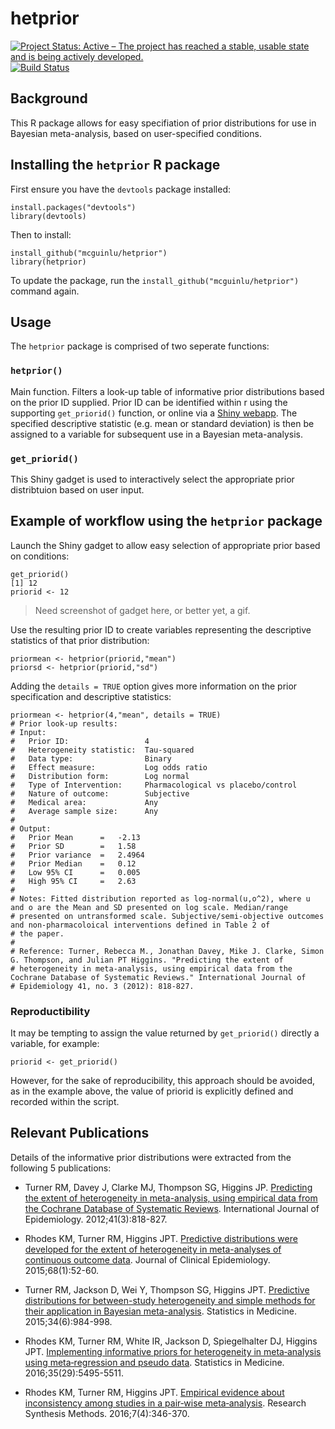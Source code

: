 # hetprior
[![Project Status: Active – The project has reached a stable, usable state and is being actively developed.](https://www.repostatus.org/badges/latest/active.svg)](https://www.repostatus.org/#active)
[![Build Status](https://travis-ci.org/mcguinlu/hetprior.svg?branch=master)](https://travis-ci.org/mcguinlu/hetprior)

## Background
This R package allows for easy specifiation of prior distributions for use in Bayesian meta-analysis, based on user-specified conditions. 


## Installing the `hetprior` R package
First ensure you have the `devtools` package installed:

    install.packages("devtools")
    library(devtools)

Then to install:
    
    install_github("mcguinlu/hetprior")
    library(hetprior)

To update the package, run the `install_github("mcguinlu/hetprior")` command again.


## Usage
The `hetprior` package is comprised of two seperate functions:

### `hetprior()`
Main function. Filters a look-up table of informative prior distributions based on the prior ID supplied. Prior ID can be identified within r using the supporting `get_priorid()` function, or online via a [Shiny webapp](https://mcguinlu.shinyapps.io/shiny/). The specified descriptive statistic (e.g. mean or standard deviation) is then be assigned to a variable for subsequent use in a Bayesian meta-analysis.

### `get_priorid()`
This Shiny gadget is used to interactively select the appropriate prior distribtuion based on user input. 


## Example of workflow using the `hetprior` package
Launch the Shiny gadget to allow easy selection of appropriate prior based on conditions:

    get_priorid()
    [1] 12
    priorid <- 12
    
> Need screenshot of gadget here, or better yet, a gif.    
    
Use the resulting prior ID to create variables representing the descriptive statistics of that prior distribution:

    priormean <- hetprior(priorid,"mean")
    priorsd <- hetprior(priorid,"sd")
         
Adding the `details = TRUE` option gives more information on the prior specification and descriptive statistics:
    
    priormean <- hetprior(4,"mean", details = TRUE)
    # Prior look-up results: 
    # Input: 
    #   Prior ID:                 4 
    #   Heterogeneity statistic:  Tau-squared 
    #   Data type:                Binary 
    #   Effect measure:           Log odds ratio 
    #   Distribution form:        Log normal 
    #   Type of Intervention:     Pharmacological vs placebo/control 
    #   Nature of outcome:        Subjective 
    #   Medical area:             Any 
    #   Average sample size:      Any 
    # 
    # Output: 
    #   Prior Mean      =   -2.13 
    #   Prior SD        =   1.58 
    #   Prior variance  =   2.4964 
    #   Prior Median    =   0.12 
    #   Low 95% CI      =   0.005 
    #   High 95% CI     =   2.63 
    # 
    # Notes: Fitted distribution reported as log-normal(u,o^2), where u and o are the Mean and SD presented on log scale. Median/range 
    # presented on untransformed scale. Subjective/semi-objective outcomes and non-pharmacoloical interventions defined in Table 2 of
    # the paper. 
    # 
    # Reference: Turner, Rebecca M., Jonathan Davey, Mike J. Clarke, Simon G. Thompson, and Julian PT Higgins. "Predicting the extent of 
    # heterogeneity in meta-analysis, using empirical data from the Cochrane Database of Systematic Reviews." International Journal of
    # Epidemiology 41, no. 3 (2012): 818-827.    
 
### Reproductibility
It may be tempting to assign the value returned by `get_priorid()` directly a variable, for example:

    priorid <- get_priorid()
    
However, for the sake of reproducibility, this approach should be avoided, as in the example above, the value of priorid is explicitly defined and recorded within the script.
  
## Relevant Publications 
Details of the informative prior distributions were extracted from the following 5 publications:
* Turner RM, Davey J, Clarke MJ, Thompson SG, Higgins JP. [Predicting the extent of heterogeneity in meta-analysis, using empirical data from the Cochrane Database of Systematic Reviews](https://doi.org/10.1093/ije/dys041). International Journal of Epidemiology. 2012;41(3):818-827.

* Rhodes KM, Turner RM, Higgins JPT. [Predictive distributions were developed for the extent of heterogeneity in meta-analyses of continuous outcome data](https://doi.org/10.1016/j.jclinepi.2014.08.012). Journal of Clinical Epidemiology. 2015;68(1):52-60.

* Turner RM, Jackson D, Wei Y, Thompson SG, Higgins JPT. [Predictive distributions for between-study heterogeneity and simple methods for their application in Bayesian meta-analysis](https://doi.org/10.1002/sim.6381). Statistics in Medicine. 2015;34(6):984-998.

* Rhodes KM, Turner RM, White IR, Jackson D, Spiegelhalter DJ, Higgins JPT. [Implementing informative priors for heterogeneity in meta‐analysis using meta‐regression and pseudo data](https://doi.org/10.1002/sim.7090). Statistics in Medicine. 2016;35(29):5495-5511.

* Rhodes KM, Turner RM, Higgins JPT. [Empirical evidence about inconsistency among studies in a pair‐wise meta‐analysis](https://doi.org/10.1002/jrsm.1193). Research Synthesis Methods. 2016;7(4):346-370.

